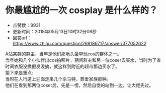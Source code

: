 # 你最尴尬的一次 cosplay 是什么样的？
- 点赞数：8931
- 更新时间：2018年05月13日10时32分08秒
- 回答url：https://www.zhihu.com/question/269186717/answer/377052622
<body>
 <p data-pid="pVsDFdmH">A站某群的群主，当年是他们那地头最早玩cos的群体之一。<br>
  当年她和几个小伙伴出cos拍照片，期间群主和另一位coser去买水，当时为了省时间衣服没换假发没摘，就这样到附近的超市那边买水了。<br>
  接下来是重点:<br>
  当时在人行道上迎面走来几个杀马特，葬爱家族那种。<br>
  他们在看到那两位coser后，先是一愣，然后自觉的站到一边，让大佬先过。</p>
</body>